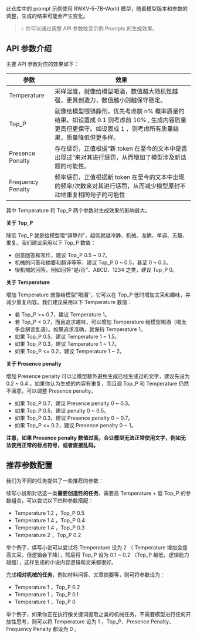 此仓库中的 prompt 示例使用 RWKV-5-7B-World 模型，随着模型版本和参数的调整，生成的结果可能会产生变化。

> 💡 你可以通过调整 API 参数改变示例 Prompts 的生成效果。

## API 参数介绍

主要 API 参数对应的效果如下：

| 参数  | 效果 |
| ---  | --- |
| Temperature | 采样温度，就像给模型喝酒，数值越大随机性越强，更具创造力，数值越小则越保守稳定。 |
| Top_P | 就像给模型喂镇静剂，优先考虑前 n% 概率质量的结果。如设置成 0.1 则考虑前 10% , 生成内容质量更高但更保守。如设置成 1 ，则考虑所有质量结果，质量降低但更多样。 |
| Presence Penalty | 存在惩罚，正值根据“新 token 在至今的文本中是否出现过”来对其进行惩罚，从而增加了模型涉及新话题的可能性。 |
| Frequency Penalty | 频率惩罚，正值根据新 token 在至今的文本中出现的频率/次数来对其进行惩罚，从而减少模型原封不动地重复相同句子的可能性 |

其中 Temperature 和 Top_P 两个参数对生成效果的影响最大。

**关于 Top_P**

降低 Top_P 就是给模型喂“镇静剂”，越低就越冷静、机械、准确、单调、无趣、重复。我们建议采用以下 Top_P 数值：

- 创意回答和写作，建议 Top_P 0.5 ~ 0.7。
- 机械的问答和摘要和翻译等等，建议 Top_P 0 ~ 0.5，甚至 0 ~ 0.3。
- 很机械的回答，例如回答“是/否”、ABCD、1234 之类，建议 Top_P 0。

**关于 Temperature**

增加 Temperature 就像给模型“喝酒”，它可以在 Top_P 低时增加文采和趣味，并减少重复内容。我们建议采用以下 Temperature 数值：

- 若 Top_P >= 0.7，建议 Temperature 1。
- 若 Top_P < 0.7，而且追求趣味，可以增加 Temperature 给模型喝酒（喝太多会胡言乱语）。如果追求准确，就保持 Temperature 1。
- 如果 Top_P 0.5，建议 Temperature 1 ~ 1.5。
- 如果 Top_P 0.3，建议 Temperature 1 ~ 1.7。
- 如果 Top_P <= 0.2，建议 Temperature 1 ~ 2。

**关于 Presence penalty**

增加 Presence penalty 可以让模型额外避免生成已经生成过的文字，建议先设为 0.2 ~ 0.4 。如果你认为生成的内容有重复，而且调 Top_P 和 Temperature 仍然不满意，可以调整 Presence penalty。

- 如果 Top_P 0.7，建议 Presence penalty 0 ~ 0.3。
- 如果 Top_P 0.5，建议 penalty 0 ~ 0.5。
- 如果 Top_P 0.3，建议 Presence penalty 0 ~ 0.7。
- 如果 Top_P <= 0.2，建议 Presence penalty 0 ~ 1。

**注意，如果 Presence penalty 数值过高，会让模型无法正常使用文字，例如无法使用正常的标点符号，或者直接乱码。**


## 推荐参数配置

我们为不同的任务提供了一些推荐的参数：

续写小说和对话这一类**需要创造性的任务**，需要高 Temperature + 低 Top_P 的参数组合，可以尝试以下四种参数搭配：

- Temperature 1.2 ，Top_P 0.5
- Temperature 1.4 ，Top_P 0.4 
- Temperature 1.4 ，Top_P 0.3
- Temperature 2 ，Top_P 0.2 

举个例子，续写小说可以尝试将 Temperature 设为 2 （ Temperature 增加会提高文采，但逻辑会下降），然后将 Top_P 设为 0.1 ~ 0.2 （Top_P 越低，逻辑能力越强），这样生成的小说内容逻辑和文采都很好。

完成**相对机械的任务**，例如材料问答、文章摘要等，则可将参数设为：

- Temperature 1 ，Top_P 0.2
- Temperature 1 ，Top_P 0.1
- Temperature 1 ，Top_P 0 

举个例子，如果你正在执行像关键词提取之类的机械任务，不需要模型进行任何开放性思考，则可以将 Temperature 设为 1 ，Top_P、Presence Penalty、Frequency Penalty 都设为 0 。

